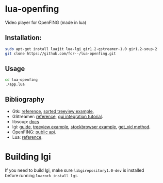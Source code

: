 # lua-openfing
Video player for OpenFING (made in lua)

## Installation:
```sh
sudo apt-get install luajit lua-lgi gir1.2-gstreamer-1.0 gir1.2-soup-2.4 gir1.2-gtk-3.0 gstreamer1.0-plugins-good gstreamer1.0-libav
git clone https://github.com/fcr--/lua-openfing.git
```

## Usage
```sh
cd lua-openfing
./app.lua
```

## Bibliography
* Gtk: [reference](https://developer.gnome.org/gtk3/stable/gtkobjects.html), [sorted treeview example](https://bloerg.net/2012/10/23/sorted-and-filtered-tree-view.html),
* GStreamer: [reference](https://gstreamer.freedesktop.org/data/doc/gstreamer/head/gstreamer/html/), [gui integration tutorial](https://gstreamer.freedesktop.org/documentation/tutorials/basic/toolkit-integration.html).
* libsoup: [docs](https://developer.gnome.org/libsoup/stable/libsoup-client-howto.html)
* lgi: [guide](https://github.com/pavouk/lgi/blob/master/docs/guide.md), [treeview example](https://github.com/pavouk/lgi/blob/master/samples/gtk-demo/demo-treeview-liststore.lua), [stockbrowser example](https://github.com/pavouk/lgi/blob/master/samples/gtk-demo/demo-stockbrowser.lua), [get_xid method](https://github.com/pavouk/lgi/issues/6#issuecomment-5302793).
* OpenFING: [public api](https://open.fing.edu.uy/data/).
* Lua: [reference](https://www.lua.org/manual/5.1/manual.html).

# Building lgi
If you need to build lgi, make sure `libgirepository1.0-dev` is installed before running `luarock install lgi`.
